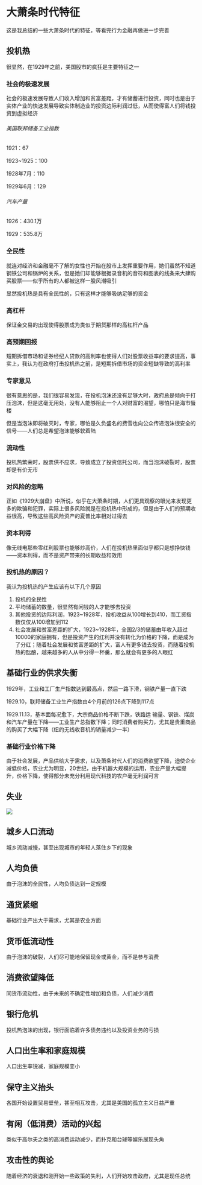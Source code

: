 # 大萧条时代特征

这是我总结的一些大萧条时代的特征，等看完行为金融再做进一步完善

## 投机热

很显然，在1929年之前，美国股市的疯狂是主要特征之一

### 社会的极速发展

社会的极速发展导致人们收入增加和贫富差距，才有储蓄进行投资，同时也是由于实体产业的快速发展导致实体制造业的投资边际利润过低，从而使得富人们将钱投资到虚拟经济

###### 美国联邦储备工业指数

1921：67

1923~1925：100

1928年7月：110

1929年6月：129

###### 汽车产量

1926：430.1万

1929：535.8万

### 全民性

就连对经济和金融毫不了解的女性也开始在股市上发挥重要作用，她们虽然不知道钢铁公司和锅炉的关系，但是她们却能够根据录音机的音符和图表的线条来大肆购买股票——似乎所有的人都被这样一股风潮吸引

显然投机热是具有全民性的，只有这样才能够吸纳足够的资金

### 高杠杆

保证金交易的出现使得股票成为类似于期货那样的高杠杆产品

### 高预期回报

短期拆借市场和证券经纪人贷款的高利率也使得人们对股票收益率的要求提高，事实上，我认为在政府打击投机热之前，是短期拆借市场的资金短缺导致的高利率

### 专家意见

很有意思的是，我们很容易发现，在投机泡沫还没有足够大时，政府总是倾向于打压泡沫，但是这毫无用处，没有人能够阻止一个人对财富的渴望，哪怕只是海市蜃楼

但是当泡沫即将破灭时，专家，哪怕是久负盛名的费雪也向公众传递泡沫很安全的信号——人们总是希望泡沫能够软着陆

### 流动性

投机热繁荣时，股票供不应求，导致成立了投资信托公司，而当泡沫破裂时，股票却是有价无市

### 对风险的忽略

正如《1929大崩盘》中所说，似乎在大萧条时期，人们更具观察的眼光来发现更多的欺骗和犯罪，实际上很多风险就是在投机热中形成的，但是由于人们的预期收益很高，导致这些高风险资产的夏普比率相对过得去

### 资本利得

像无线电那些零红利股票也能够炒高价，人们在投机热里面似乎都只是想挣快钱——资本利得，而不是资产带来的长期收益和效用

### 投机热的原因？

我认为投机热的产生应该有以下几个原因

1. 投机的全民性
2. 平均储蓄的数量，很显然有闲钱的人才能够去投资
3. 其他投资的边际利润，1923~1928年，投机收益从100增长到410，而工资指数仅仅从100增加到112
4. 社会发展和贫富差距的扩大，1923~1928年，全国2/3的储蓄由年收入超过10000的家庭拥有，但是投资产生的红利并没有转化为价格的下降，而是成为了分红；随着社会发展和贫富差距的扩大，富人有更多钱去投资，而随着投机热的酝酿，越来越多的人从中分得一杯羹，那么就会有更多的人眼红

## 基础行业的供求失衡

1929年，工业和工厂生产指数达到最高点，然后一路下滑，钢铁产量一直下跌

1929.10，联邦储备工业生产指数由4个月前的126点下降到117点

1929.11.13，基本面每况愈下，大宗商品价格不断下跌，铁路运	输量、钢铁、煤炭和汽车产量在下降——工业生产总指数下降；同时消费者购买力，尤其是贵重商品的购买了大幅下降（纽约无线收音机的销量减少一半）

### 基础行业价格下降

由于社会发展，产品供给大于需求，以及萧条时代人们的消费欲望下降，迫使企业减低价格，农业尤为明显，20世纪，由于机器大规模的运用，农业产量大幅提升，价格下降，使得部分未充分利用现代科技的农户毫无利润可言

## 失业

![](https://finace.oss-cn-hangzhou.aliyuncs.com/img/20230624090034.png)

## 城乡人口流动

城乡流动减慢，甚至出现城市的年轻人落住乡下的现象

## 人均负债

由于泡沫的全民性，人均负债达到一定规模

## 通货紧缩

基础行业产出大于需求，尤其是农业方面

## 货币低流动性

由于泡沫的破裂，人们尽可能地保留现金或黄金，而不是参与消费

## 消费欲望降低

同货币流动性，由于未来的不确定性增加和负债，人们减少消费

## 银行危机

投机热泡沫的出现，银行面临着许多债务违约以及投资业务的亏损

## 人口出生率和家庭规模

人口出生率锐减，家庭规模变小

## 保守主义抬头

各国开始设置贸易壁垒，甚至相互攻击，尤其是美国的孤立主义日益严重

## 有闲（低消费）活动的兴起

类似于高尔夫之类的高消费运动减少，而扑克和台球等娱乐展现头角

## 攻击性的舆论

随着经济的衰退和刚开始一些政策的失利，人们开始攻击政府，尤其是现任总统